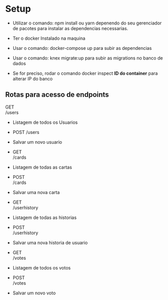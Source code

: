 # Setup

- Utilizar o comando: npm install ou yarn depenendo do seu gerenciador de pacotes para instalar as dependencias necessarias.

- Ter o docker Instalado na maquina
- Usar o comando: docker-compose up para subir as dependencias
- Usar o comando: knex migrate:up para subir as migrations no banco de dados

- Se for preciso, rodar o comando docker inspect **ID do container** para alterar IP do banco

## Rotas para acesso de endpoints

GET  
/users
- Listagem de todos os Usuarios

- POST
/users
- Salvar um novo usuario

- GET  
/cards
- Listagem de todas as cartas

- POST  
/cards
- Salvar uma nova carta

- GET  
/userhistory
- Listagem de todas as historias

- POST  
/userhistory
- Salvar uma nova historia de usuario

- GET  
/votes
- Listagem de todos os votos

- POST  
/votes
- Salvar um novo voto

